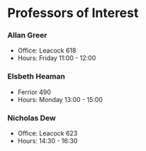 Professors of Interest
======================

### Allan Greer

 * Office: Leacock 618
 * Hours: Friday 11:00 - 12:00
 
### Elsbeth Heaman

 * Ferrior 490
 * Hours: Monday 13:00 - 15:00
 
### Nicholas Dew

 * Office: Leacock 623
 * Hours: 14:30 - 16:30

